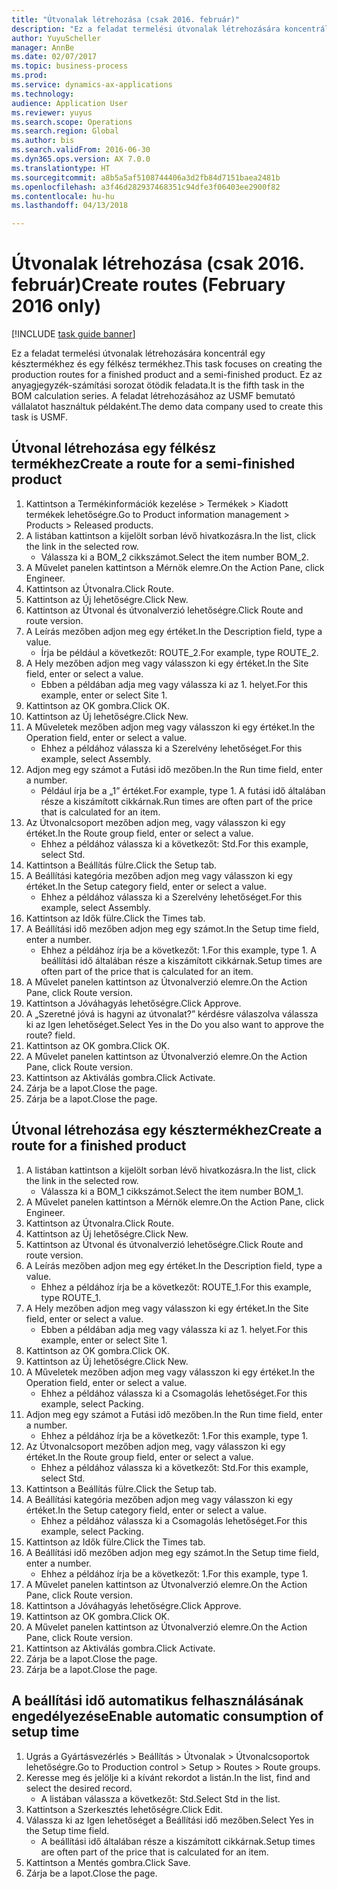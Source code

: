 ```yaml
--- 
title: "Útvonalak létrehozása (csak 2016. február)"
description: "Ez a feladat termelési útvonalak létrehozására koncentrál egy késztermékhez és egy félkész termékhez."
author: YuyuScheller
manager: AnnBe
ms.date: 02/07/2017
ms.topic: business-process
ms.prod: 
ms.service: dynamics-ax-applications
ms.technology: 
audience: Application User
ms.reviewer: yuyus
ms.search.scope: Operations
ms.search.region: Global
ms.author: bis
ms.search.validFrom: 2016-06-30
ms.dyn365.ops.version: AX 7.0.0
ms.translationtype: HT
ms.sourcegitcommit: a8b5a5af5108744406a3d2fb84d7151baea2481b
ms.openlocfilehash: a3f46d282937468351c94dfe3f06403ee2900f82
ms.contentlocale: hu-hu
ms.lasthandoff: 04/13/2018

---
```

# <a name="create-routes-february-2016-only"></a><span data-ttu-id="7a1fc-103">Útvonalak létrehozása (csak 2016. február)</span><span class="sxs-lookup"><span data-stu-id="7a1fc-103">Create routes (February 2016 only)</span></span>

[!INCLUDE [task guide banner](../../includes/task-guide-banner.md)]

<span data-ttu-id="7a1fc-104">Ez a feladat termelési útvonalak létrehozására koncentrál egy késztermékhez és egy félkész termékhez.</span><span class="sxs-lookup"><span data-stu-id="7a1fc-104">This task focuses on creating the production routes for a finished product and a semi-finished product.</span></span> <span data-ttu-id="7a1fc-105">Ez az anyagjegyzék-számítási sorozat ötödik feladata.</span><span class="sxs-lookup"><span data-stu-id="7a1fc-105">It is the fifth task in the BOM calculation series.</span></span> <span data-ttu-id="7a1fc-106">A feladat létrehozásához az USMF bemutató vállalatot használtuk példaként.</span><span class="sxs-lookup"><span data-stu-id="7a1fc-106">The demo data company used to create this task is USMF.</span></span>


## <a name="create-a-route-for-a-semi-finished-product"></a><span data-ttu-id="7a1fc-107">Útvonal létrehozása egy félkész termékhez</span><span class="sxs-lookup"><span data-stu-id="7a1fc-107">Create a route for a semi-finished product</span></span>
1. <span data-ttu-id="7a1fc-108">Kattintson a Termékinformációk kezelése > Termékek > Kiadott termékek lehetőségre.</span><span class="sxs-lookup"><span data-stu-id="7a1fc-108">Go to Product information management > Products > Released products.</span></span>
2. <span data-ttu-id="7a1fc-109">A listában kattintson a kijelölt sorban lévő hivatkozásra.</span><span class="sxs-lookup"><span data-stu-id="7a1fc-109">In the list, click the link in the selected row.</span></span>
    * <span data-ttu-id="7a1fc-110">Válassza ki a BOM_2 cikkszámot.</span><span class="sxs-lookup"><span data-stu-id="7a1fc-110">Select the item number BOM_2.</span></span>  
3. <span data-ttu-id="7a1fc-111">A Művelet panelen kattintson a Mérnök elemre.</span><span class="sxs-lookup"><span data-stu-id="7a1fc-111">On the Action Pane, click Engineer.</span></span>
4. <span data-ttu-id="7a1fc-112">Kattintson az Útvonalra.</span><span class="sxs-lookup"><span data-stu-id="7a1fc-112">Click Route.</span></span>
5. <span data-ttu-id="7a1fc-113">Kattintson az Új lehetőségre.</span><span class="sxs-lookup"><span data-stu-id="7a1fc-113">Click New.</span></span>
6. <span data-ttu-id="7a1fc-114">Kattintson az Útvonal és útvonalverzió lehetőségre.</span><span class="sxs-lookup"><span data-stu-id="7a1fc-114">Click Route and route version.</span></span>
7. <span data-ttu-id="7a1fc-115">A Leírás mezőben adjon meg egy értéket.</span><span class="sxs-lookup"><span data-stu-id="7a1fc-115">In the Description field, type a value.</span></span>
    * <span data-ttu-id="7a1fc-116">Írja be például a következőt: ROUTE_2.</span><span class="sxs-lookup"><span data-stu-id="7a1fc-116">For example, type ROUTE_2.</span></span>  
8. <span data-ttu-id="7a1fc-117">A Hely mezőben adjon meg vagy válasszon ki egy értéket.</span><span class="sxs-lookup"><span data-stu-id="7a1fc-117">In the Site field, enter or select a value.</span></span>
    * <span data-ttu-id="7a1fc-118">Ebben a példában adja meg vagy válassza ki az 1. helyet.</span><span class="sxs-lookup"><span data-stu-id="7a1fc-118">For this example, enter or select Site 1.</span></span>  
9. <span data-ttu-id="7a1fc-119">Kattintson az OK gombra.</span><span class="sxs-lookup"><span data-stu-id="7a1fc-119">Click OK.</span></span>
10. <span data-ttu-id="7a1fc-120">Kattintson az Új lehetőségre.</span><span class="sxs-lookup"><span data-stu-id="7a1fc-120">Click New.</span></span>
11. <span data-ttu-id="7a1fc-121">A Műveletek mezőben adjon meg vagy válasszon ki egy értéket.</span><span class="sxs-lookup"><span data-stu-id="7a1fc-121">In the Operation field, enter or select a value.</span></span>
    * <span data-ttu-id="7a1fc-122">Ehhez a példához válassza ki a Szerelvény lehetőséget.</span><span class="sxs-lookup"><span data-stu-id="7a1fc-122">For this example, select Assembly.</span></span>  
12. <span data-ttu-id="7a1fc-123">Adjon meg egy számot a Futási idő mezőben.</span><span class="sxs-lookup"><span data-stu-id="7a1fc-123">In the Run time field, enter a number.</span></span>
    * <span data-ttu-id="7a1fc-124">Például írja be a „1” értéket.</span><span class="sxs-lookup"><span data-stu-id="7a1fc-124">For example, type 1.</span></span> <span data-ttu-id="7a1fc-125">A futási idő általában része a kiszámított cikkárnak.</span><span class="sxs-lookup"><span data-stu-id="7a1fc-125">Run times are often part of the price that is calculated for an item.</span></span>  
13. <span data-ttu-id="7a1fc-126">Az Útvonalcsoport mezőben adjon meg, vagy válasszon ki egy értéket.</span><span class="sxs-lookup"><span data-stu-id="7a1fc-126">In the Route group field, enter or select a value.</span></span>
    * <span data-ttu-id="7a1fc-127">Ehhez a példához válassza ki a következőt: Std.</span><span class="sxs-lookup"><span data-stu-id="7a1fc-127">For this example, select Std.</span></span>  
14. <span data-ttu-id="7a1fc-128">Kattintson a Beállítás fülre.</span><span class="sxs-lookup"><span data-stu-id="7a1fc-128">Click the Setup tab.</span></span>
15. <span data-ttu-id="7a1fc-129">A Beállítási kategória mezőben adjon meg vagy válasszon ki egy értéket.</span><span class="sxs-lookup"><span data-stu-id="7a1fc-129">In the Setup category field, enter or select a value.</span></span>
    * <span data-ttu-id="7a1fc-130">Ehhez a példához válassza ki a Szerelvény lehetőséget.</span><span class="sxs-lookup"><span data-stu-id="7a1fc-130">For this example, select Assembly.</span></span>  
16. <span data-ttu-id="7a1fc-131">Kattintson az Idők fülre.</span><span class="sxs-lookup"><span data-stu-id="7a1fc-131">Click the Times tab.</span></span>
17. <span data-ttu-id="7a1fc-132">A Beállítási idő mezőben adjon meg egy számot.</span><span class="sxs-lookup"><span data-stu-id="7a1fc-132">In the Setup time field, enter a number.</span></span>
    * <span data-ttu-id="7a1fc-133">Ehhez a példához írja be a következőt: 1.</span><span class="sxs-lookup"><span data-stu-id="7a1fc-133">For this example, type 1.</span></span> <span data-ttu-id="7a1fc-134">A beállítási idő általában része a kiszámított cikkárnak.</span><span class="sxs-lookup"><span data-stu-id="7a1fc-134">Setup times are often part of the price that is calculated for an item.</span></span>  
18. <span data-ttu-id="7a1fc-135">A Művelet panelen kattintson az Útvonalverzió elemre.</span><span class="sxs-lookup"><span data-stu-id="7a1fc-135">On the Action Pane, click Route version.</span></span>
19. <span data-ttu-id="7a1fc-136">Kattintson a Jóváhagyás lehetőségre.</span><span class="sxs-lookup"><span data-stu-id="7a1fc-136">Click Approve.</span></span>
20. <span data-ttu-id="7a1fc-137">A „Szeretné jóvá is hagyni az útvonalat?” kérdésre válaszolva válassza ki az Igen lehetőséget.</span><span class="sxs-lookup"><span data-stu-id="7a1fc-137">Select Yes in the Do you also want to approve the route? field.</span></span>
21. <span data-ttu-id="7a1fc-138">Kattintson az OK gombra.</span><span class="sxs-lookup"><span data-stu-id="7a1fc-138">Click OK.</span></span>
22. <span data-ttu-id="7a1fc-139">A Művelet panelen kattintson az Útvonalverzió elemre.</span><span class="sxs-lookup"><span data-stu-id="7a1fc-139">On the Action Pane, click Route version.</span></span>
23. <span data-ttu-id="7a1fc-140">Kattintson az Aktiválás gombra.</span><span class="sxs-lookup"><span data-stu-id="7a1fc-140">Click Activate.</span></span>
24. <span data-ttu-id="7a1fc-141">Zárja be a lapot.</span><span class="sxs-lookup"><span data-stu-id="7a1fc-141">Close the page.</span></span>
25. <span data-ttu-id="7a1fc-142">Zárja be a lapot.</span><span class="sxs-lookup"><span data-stu-id="7a1fc-142">Close the page.</span></span>

## <a name="create-a-route-for-a-finished-product"></a><span data-ttu-id="7a1fc-143">Útvonal létrehozása egy késztermékhez</span><span class="sxs-lookup"><span data-stu-id="7a1fc-143">Create a route for a finished product</span></span>
1. <span data-ttu-id="7a1fc-144">A listában kattintson a kijelölt sorban lévő hivatkozásra.</span><span class="sxs-lookup"><span data-stu-id="7a1fc-144">In the list, click the link in the selected row.</span></span>
    * <span data-ttu-id="7a1fc-145">Válassza ki a BOM_1 cikkszámot.</span><span class="sxs-lookup"><span data-stu-id="7a1fc-145">Select the item number BOM_1.</span></span>  
2. <span data-ttu-id="7a1fc-146">A Művelet panelen kattintson a Mérnök elemre.</span><span class="sxs-lookup"><span data-stu-id="7a1fc-146">On the Action Pane, click Engineer.</span></span>
3. <span data-ttu-id="7a1fc-147">Kattintson az Útvonalra.</span><span class="sxs-lookup"><span data-stu-id="7a1fc-147">Click Route.</span></span>
4. <span data-ttu-id="7a1fc-148">Kattintson az Új lehetőségre.</span><span class="sxs-lookup"><span data-stu-id="7a1fc-148">Click New.</span></span>
5. <span data-ttu-id="7a1fc-149">Kattintson az Útvonal és útvonalverzió lehetőségre.</span><span class="sxs-lookup"><span data-stu-id="7a1fc-149">Click Route and route version.</span></span>
6. <span data-ttu-id="7a1fc-150">A Leírás mezőben adjon meg egy értéket.</span><span class="sxs-lookup"><span data-stu-id="7a1fc-150">In the Description field, type a value.</span></span>
    * <span data-ttu-id="7a1fc-151">Ehhez a példához írja be a következőt: ROUTE_1.</span><span class="sxs-lookup"><span data-stu-id="7a1fc-151">For this example, type ROUTE_1.</span></span>  
7. <span data-ttu-id="7a1fc-152">A Hely mezőben adjon meg vagy válasszon ki egy értéket.</span><span class="sxs-lookup"><span data-stu-id="7a1fc-152">In the Site field, enter or select a value.</span></span>
    * <span data-ttu-id="7a1fc-153">Ebben a példában adja meg vagy válassza ki az 1. helyet.</span><span class="sxs-lookup"><span data-stu-id="7a1fc-153">For this example, enter or select Site 1.</span></span>  
8. <span data-ttu-id="7a1fc-154">Kattintson az OK gombra.</span><span class="sxs-lookup"><span data-stu-id="7a1fc-154">Click OK.</span></span>
9. <span data-ttu-id="7a1fc-155">Kattintson az Új lehetőségre.</span><span class="sxs-lookup"><span data-stu-id="7a1fc-155">Click New.</span></span>
10. <span data-ttu-id="7a1fc-156">A Műveletek mezőben adjon meg vagy válasszon ki egy értéket.</span><span class="sxs-lookup"><span data-stu-id="7a1fc-156">In the Operation field, enter or select a value.</span></span>
    * <span data-ttu-id="7a1fc-157">Ehhez a példához válassza ki a Csomagolás lehetőséget.</span><span class="sxs-lookup"><span data-stu-id="7a1fc-157">For this example, select Packing.</span></span>  
11. <span data-ttu-id="7a1fc-158">Adjon meg egy számot a Futási idő mezőben.</span><span class="sxs-lookup"><span data-stu-id="7a1fc-158">In the Run time field, enter a number.</span></span>
    * <span data-ttu-id="7a1fc-159">Ehhez a példához írja be a következőt: 1.</span><span class="sxs-lookup"><span data-stu-id="7a1fc-159">For this example, type 1.</span></span>  
12. <span data-ttu-id="7a1fc-160">Az Útvonalcsoport mezőben adjon meg, vagy válasszon ki egy értéket.</span><span class="sxs-lookup"><span data-stu-id="7a1fc-160">In the Route group field, enter or select a value.</span></span>
    * <span data-ttu-id="7a1fc-161">Ehhez a példához válassza ki a következőt: Std.</span><span class="sxs-lookup"><span data-stu-id="7a1fc-161">For this example, select Std.</span></span>  
13. <span data-ttu-id="7a1fc-162">Kattintson a Beállítás fülre.</span><span class="sxs-lookup"><span data-stu-id="7a1fc-162">Click the Setup tab.</span></span>
14. <span data-ttu-id="7a1fc-163">A Beállítási kategória mezőben adjon meg vagy válasszon ki egy értéket.</span><span class="sxs-lookup"><span data-stu-id="7a1fc-163">In the Setup category field, enter or select a value.</span></span>
    * <span data-ttu-id="7a1fc-164">Ehhez a példához válassza ki a Csomagolás lehetőséget.</span><span class="sxs-lookup"><span data-stu-id="7a1fc-164">For this example, select Packing.</span></span>  
15. <span data-ttu-id="7a1fc-165">Kattintson az Idők fülre.</span><span class="sxs-lookup"><span data-stu-id="7a1fc-165">Click the Times tab.</span></span>
16. <span data-ttu-id="7a1fc-166">A Beállítási idő mezőben adjon meg egy számot.</span><span class="sxs-lookup"><span data-stu-id="7a1fc-166">In the Setup time field, enter a number.</span></span>
    * <span data-ttu-id="7a1fc-167">Ehhez a példához írja be a következőt: 1.</span><span class="sxs-lookup"><span data-stu-id="7a1fc-167">For this example, type 1.</span></span>  
17. <span data-ttu-id="7a1fc-168">A Művelet panelen kattintson az Útvonalverzió elemre.</span><span class="sxs-lookup"><span data-stu-id="7a1fc-168">On the Action Pane, click Route version.</span></span>
18. <span data-ttu-id="7a1fc-169">Kattintson a Jóváhagyás lehetőségre.</span><span class="sxs-lookup"><span data-stu-id="7a1fc-169">Click Approve.</span></span>
19. <span data-ttu-id="7a1fc-170">Kattintson az OK gombra.</span><span class="sxs-lookup"><span data-stu-id="7a1fc-170">Click OK.</span></span>
20. <span data-ttu-id="7a1fc-171">A Művelet panelen kattintson az Útvonalverzió elemre.</span><span class="sxs-lookup"><span data-stu-id="7a1fc-171">On the Action Pane, click Route version.</span></span>
21. <span data-ttu-id="7a1fc-172">Kattintson az Aktiválás gombra.</span><span class="sxs-lookup"><span data-stu-id="7a1fc-172">Click Activate.</span></span>
22. <span data-ttu-id="7a1fc-173">Zárja be a lapot.</span><span class="sxs-lookup"><span data-stu-id="7a1fc-173">Close the page.</span></span>
23. <span data-ttu-id="7a1fc-174">Zárja be a lapot.</span><span class="sxs-lookup"><span data-stu-id="7a1fc-174">Close the page.</span></span>

## <a name="enable-automatic-consumption-of-setup-time"></a><span data-ttu-id="7a1fc-175">A beállítási idő automatikus felhasználásának engedélyezése</span><span class="sxs-lookup"><span data-stu-id="7a1fc-175">Enable automatic consumption of setup time</span></span>
1. <span data-ttu-id="7a1fc-176">Ugrás a Gyártásvezérlés > Beállítás > Útvonalak > Útvonalcsoportok lehetőségre.</span><span class="sxs-lookup"><span data-stu-id="7a1fc-176">Go to Production control > Setup > Routes > Route groups.</span></span>
2. <span data-ttu-id="7a1fc-177">Keresse meg és jelölje ki a kívánt rekordot a listán.</span><span class="sxs-lookup"><span data-stu-id="7a1fc-177">In the list, find and select the desired record.</span></span>
    * <span data-ttu-id="7a1fc-178">A listában válassza a következőt: Std.</span><span class="sxs-lookup"><span data-stu-id="7a1fc-178">Select Std in the list.</span></span>  
3. <span data-ttu-id="7a1fc-179">Kattintson a Szerkesztés lehetőségre.</span><span class="sxs-lookup"><span data-stu-id="7a1fc-179">Click Edit.</span></span>
4. <span data-ttu-id="7a1fc-180">Válassza ki az Igen lehetőséget a Beállítási idő mezőben.</span><span class="sxs-lookup"><span data-stu-id="7a1fc-180">Select Yes in the Setup time field.</span></span>
    * <span data-ttu-id="7a1fc-181">A beállítási idő általában része a kiszámított cikkárnak.</span><span class="sxs-lookup"><span data-stu-id="7a1fc-181">Setup times are often part of the price that is calculated for an item.</span></span>  
5. <span data-ttu-id="7a1fc-182">Kattintson a Mentés gombra.</span><span class="sxs-lookup"><span data-stu-id="7a1fc-182">Click Save.</span></span>
6. <span data-ttu-id="7a1fc-183">Zárja be a lapot.</span><span class="sxs-lookup"><span data-stu-id="7a1fc-183">Close the page.</span></span>


